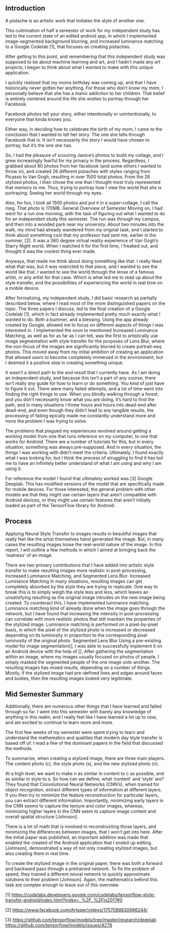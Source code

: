 ## Introduction
A pistache is an artistic work that imitates the style of another one.

This culmination of half a semester of work for my independent study has led to the current state of an edited android app, in which I implemented image-segmented background blurring, and increased luminance matching to a Google Codelab [1], that focuses on creating pistaches.

After getting to this point, and remembering that this independent study was supposed to be about machine learning and art, and I hadn’t made any art projects, I began to think about what I wanted to make with this unique application.

I quickly realized that my moms birthday was coming up, and that I have historically never gotten her anything. For those who don’t know my mom, I personally believe that she has a manic addiction to her children. That belief is entirely centered around the life she wishes to portray through her Facebook. 

Facebook photos tell your story, either intentionally or unintentionally, to everyone that kinda knows you.

Either way, in deciding how to celebrate the birth of my mom, I came to the conclusion that I wanted to tell her story. The one she tells through Facebook that is. It isn’t necessarily the story I would have chosen to portray, but it’s the one she has.

So, I had the pleasure of scouring Janice’s photos to build my collage, and I grew increasingly fearful for my privacy in the process. Regardless, I grabbed about 60 photos from her facebook (and some others I wanted to throw in), and created 26 different pistaches with styles ranging from Picasso to Van Gogh, resulting in over 1500 total photos. From the 26 stylized photos, I then chose the one that I thought most truly represented that memory to me. Thus, trying to portray how I view the world that she is portraying. Seeing her world through my eyes.

Also, for fun, I took all 1500 photos and put it in a super-collage, I call the meg. That photo is 170MB.
General Overview of Semester
Moving on, I had went for a run one morning, with the task of figuring out what I wanted to do for an independent study this semester. The run was through my campus, and then into a wooded park near my university. About two minutes into the walk, my mind had already wandered from my original task, and I started to think about something cool that my professor had sent me, earlier in the summer, [2]. It was a 360 degree virtual reality experience of Van Gogh’s Starry Night world. When I watched it for the first time, I freaked out, and thought it was the coolest thing ever made. 

Anyways, that made me think about doing something like that. I really liked what that was, but it was restricted to that piece, and I wanted to see the world like that. I wanted to see the world through the lense of a famous artist, or any artist for that case. Which is what led me to read up about the style transfer, and the possibilities of experiencing the world in real time on a mobile device.

After formalizing, my independent study, I did basic research as partially described below, where I read most of the more distinguished papers on the topic. The three papers I discuss, led to the final creation of a Google Codelab [1], which in fact already implemented pretty much exactly what I wanted to do. Both a bummer, and a blessing. Using the app already created by Google, allowed me to focus on different aspects of things I was interested in. I implemented the soon to mentioned Increased Luminance Matching, as well as for as far as I can tell, was the first to artistically use image segmentation with style transfer for the purposes of Lens Blur, where the non-focus of the images are significantly blurred to create portrait-esq photos. This moved away from my initial ambition of creating an application that allowed users to become completely immersed in the environment, but I deemed it a positive step in creating something unique.

It wasn’t a direct path to the end result that I currently have. As I am doing an independent study, and because this isn’t a part of any course, there isn’t really any guide for how to learn or do something. You kind of just have to figure it out. There were many failed attempts, and a lot of time went into finding the right things to use. When you blindly walking through a forest, and you don’t necessarily know what you are doing, it’s hard to find the path, and in many situations I threw hours and hours into dead-end after dead-end, and even though they didn’t lead to any tangible results, the processing of failing epically made me constantly understand more and more the problem I was trying to solve. 

The problems that plagued my experiences revolved around getting a working model from one that runs inference on my computer, to one that works for Android. There are a number of tutorials for this, but in every situation, something was always pre-supposed. And in every situation, the things I was working with didn’t meet the criteria. Ultimately, I found exactly what I was looking for, but I think the process of struggling to find it has led me to have an infinitely better understand of what I am using and why I am using it. 

For reference the model I found that ultimately worked was [3] Google Deeplab. This has modified versions of the model that are specifically made for mobile devices. For those interested, the general problem with other models are that they might use certain layers that aren’t compatible with Android devices, or they might use certain features that aren’t initially loaded as part of the TensorFlow library for Android.

## Process
Applying Neural Style Transfer to images results in beautiful images that really feel like the artist themselves hand generated the image. But, in many cases the resulting images loose the real-world nature of the image. In this report, I will outline a few methods in which I aimed at bringing back the ‘realness’ of an image.

There are two primary contributions that I have added into artistic style transfer to make resulting images more realistic in post-processing, Increased Luminance Matching, and Segmented Lens Blur. 
Increased Luminance Matching
In many situations, resulting images can get completely absorbed by the style they are trying to replicate. One way to break this is to simply weigh the style less and less, which leaves an unsatisfying resulting as the original image intrudes on the new image being created. To counteract this, I have implemented luminance matching. Luminance matching kind of already done when the image goes through the network, but I have found that increasing the intensity in post-processing can correlate with more realistic photos that still maintain the properties of the stylized image. Luminance matching is performed on a pixel-by-pixel basis, in which the pixel of the stylized photo is increased or decreased depending on its luminosity in proportion to the corresponding pixel luminosity of the original photo. 
Segmented Lens Blur
Using a pre-existing model for image segmentation[], I was able to successfully implement it on an Android device with the help of []. After gathering the segmentation within an image, where my images usually focused on photos of people, I simply masked the segmented people of the one image onto another. The resulting images has mixed results, depending on a number of things. Mostly, if the stylized image had pre-defined lines and edges around faces and bodies, then the resulting images looked very legitimate.

## Mid Semester Summary
Additionally, there are numerous other things that I have learned and failed through so far. I went into this semester with barely any knowledge of anything in this realm, and I really feel like I have learned a lot up to now, and am excited to continue to learn more and more.

The first few weeks of my semester were spent trying to learn and understand the mathematics and qualities that modern day style transfer is based off of. I read a few of the dominant papers in the field that discussed the methods. 

To summarize, when creating a stylized image, there are three main players. The content photo (c), the style photo (s), and the new stylized photo (n). 

At a high level, we want to make n as similar in content to c as possible, and as similar in style to s. So how can we define, what ‘content’ and ‘style’ are? They found that Convolutional Neural Networks (CNN’s), when trained for object recognition, extract different types of information at different layers. If you then try to minimize the feature reconstruction for particular layers, you can extract different information. Importantly, minimizing early layers in the CNN seems to capture the texture and color images, whereas, minimizing higher layers in the CNN seem to capture image content and overall spatial structure [Johnson].

There is a lot of math that is involved in reconstructing those layers, and minimizing the differences between images, that I won’t get into here. After the initial paper was published, an important addition was made that enabled the created of the Android application that I ended up editing. [Johnson], demonstrated a way of not only creating stylized images, but also creating them in real time. 

To create the stylized image in the original paper, there was both a forward and backward pass through a pretrained network. To fix the problem of speed, they trained a different neural network to quickly approximate solutions to their problem [Johnson]. Again, the mathematics behind this task are complex enough to leave out of this overview.



[1] https://codelabs.developers.google.com/codelabs/tensorflow-style-transfer-android/index.html?index=..%2F..%2Fio2017#0

[2] 
https://www.facebook.com/Artsper/videos/1757088830996244/

[3] 
https://github.com/tensorflow/models/tree/master/research/deeplab
https://github.com/tensorflow/models/issues/4278
